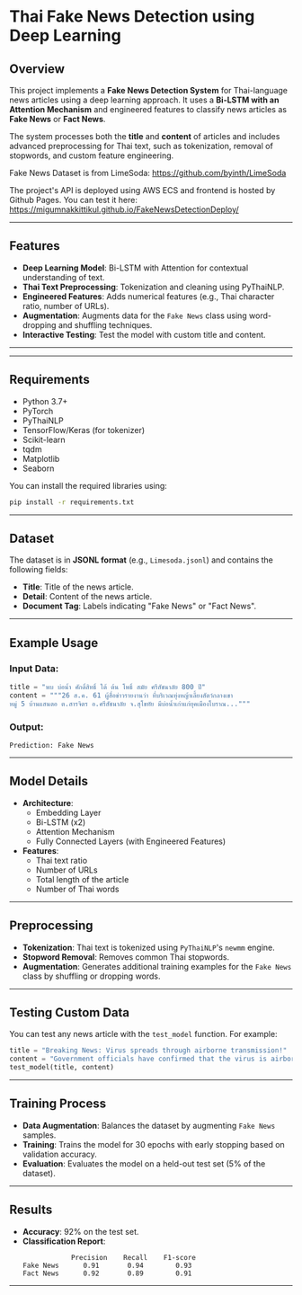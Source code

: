 # Thai Fake News Detection using Deep Learning

## Overview

This project implements a **Fake News Detection System** for Thai-language news articles using a deep learning approach. It uses a **Bi-LSTM with an Attention Mechanism** and engineered features to classify news articles as **Fake News** or **Fact News**.

The system processes both the **title** and **content** of articles and includes advanced preprocessing for Thai text, such as tokenization, removal of stopwords, and custom feature engineering.

Fake News Dataset is from LimeSoda: https://github.com/byinth/LimeSoda

The project's API is deployed using AWS ECS and frontend is hosted by Github Pages. You can test it here: https://migumnakkittikul.github.io/FakeNewsDetectionDeploy/

---

## Features

- **Deep Learning Model**: Bi-LSTM with Attention for contextual understanding of text.
- **Thai Text Preprocessing**: Tokenization and cleaning using PyThaiNLP.
- **Engineered Features**: Adds numerical features (e.g., Thai character ratio, number of URLs).
- **Augmentation**: Augments data for the `Fake News` class using word-dropping and shuffling techniques.
- **Interactive Testing**: Test the model with custom title and content.

---


---

## Requirements

- Python 3.7+
- PyTorch
- PyThaiNLP
- TensorFlow/Keras (for tokenizer)
- Scikit-learn
- tqdm
- Matplotlib
- Seaborn

You can install the required libraries using:

```bash
pip install -r requirements.txt
```

---

## Dataset

The dataset is in **JSONL format** (e.g., `Limesoda.jsonl`) and contains the following fields:

- **Title**: Title of the news article.
- **Detail**: Content of the news article.
- **Document Tag**: Labels indicating "Fake News" or "Fact News".

---

## Example Usage

### Input Data:
```python
title = "พบ บ่อน้ำ ศักดิ์สิทธิ์ ใต้ ต้น โพธิ์ สมัย ศรีสัชนาลัย 800 ปี"
content = """26 ส.ค. 61 ผู้สื่อข่าวรายงานว่า ที่บริเวณทุ่งหญ้าเลี้ยงสัตว์กลางเขา
หมู่ 5 บ้านแสนตอ ต.สารจิตร อ.ศรีสัชนาลัย จ.สุโขทัย มีบ่อน้ำเก่าแก่ยุคเมืองโบราณ..."""
```

### Output:
```
Prediction: Fake News
```

---

## Model Details

- **Architecture**:
  - Embedding Layer
  - Bi-LSTM (x2)
  - Attention Mechanism
  - Fully Connected Layers (with Engineered Features)
- **Features**:
  - Thai text ratio
  - Number of URLs
  - Total length of the article
  - Number of Thai words

---

## Preprocessing

- **Tokenization**: Thai text is tokenized using `PyThaiNLP`'s `newmm` engine.
- **Stopword Removal**: Removes common Thai stopwords.
- **Augmentation**: Generates additional training examples for the `Fake News` class by shuffling or dropping words.

---

## Testing Custom Data

You can test any news article with the `test_model` function. For example:

```python
title = "Breaking News: Virus spreads through airborne transmission!"
content = "Government officials have confirmed that the virus is airborne..."
test_model(title, content)
```

---

## Training Process

- **Data Augmentation**: Balances the dataset by augmenting `Fake News` samples.
- **Training**: Trains the model for 30 epochs with early stopping based on validation accuracy.
- **Evaluation**: Evaluates the model on a held-out test set (5% of the dataset).

---

## Results

- **Accuracy**: 92% on the test set.
- **Classification Report**:
  ```
              Precision    Recall    F1-score
  Fake News      0.91       0.94        0.93
  Fact News      0.92       0.89        0.91
  ```

---

